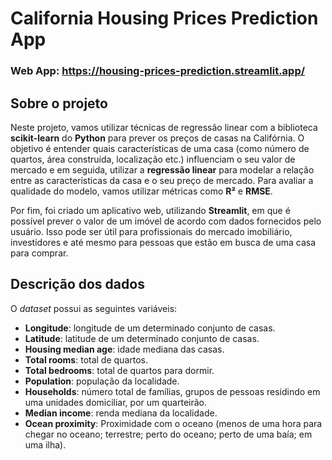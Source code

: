 # **California Housing Prices Prediction App**
### Web App: https://housing-prices-prediction.streamlit.app/

## Sobre o projeto
 
Neste projeto, vamos utilizar técnicas de regressão linear com a biblioteca **scikit-learn** do **Python** para prever os preços de casas na Califórnia. 
O objetivo é entender quais características de uma casa (como número de quartos, área construída, localização etc.) influenciam o seu valor de mercado e em seguida, utilizar a **regressão linear** para modelar a relação entre as características da casa e o seu preço de mercado. Para avaliar a qualidade do modelo, vamos utilizar métricas como **R²** e **RMSE**.

Por fim, foi criado um aplicativo web, utilizando **Streamlit**, em que é possível prever o valor de um imóvel de acordo com dados fornecidos pelo usuário. Isso pode ser útil para profissionais do mercado imobiliário, investidores e até mesmo para pessoas que estão em busca de uma casa para comprar.

## Descrição dos dados

O *dataset* possui as seguintes variáveis:

- **Longitude**: longitude de um determinado conjunto de casas.
- **Latitude**: latitude de um determinado conjunto de casas.
- **Housing median age**: idade mediana das casas.
- **Total rooms**: total de quartos.
- **Total bedrooms**: total de quartos para dormir.
- **Population**: população da localidade.
- **Households**: número total de famílias, grupos de pessoas residindo em uma unidades domiciliar, por um quarteirão.
- **Median income**: renda mediana da localidade.
- **Ocean proximity**: Proximidade com o oceano (menos de uma hora para chegar no oceano; terrestre; perto do oceano; perto de uma baía; em uma ilha).
